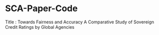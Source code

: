 # SCA-Paper-Code
Title : Towards Fairness and Accuracy A Comparative Study of Sovereign Credit Ratings by Global Agencies
